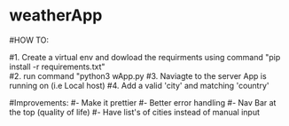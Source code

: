 # weatherApp
#HOW TO:

#1. Create a virtual env and dowload the requirments using command "pip install -r requirements.txt" <br />
#2. run command "python3 wApp.py
#3. Naviagte to the server App is running on (i.e Local host)
#4. Add a valid 'city' and matching 'country'

#Improvements:
#- Make it prettier
#- Better error handling
#- Nav Bar at the top (quality of life)
#- Have list's of cities instead of manual input
